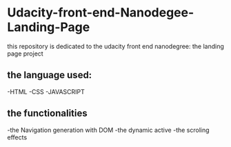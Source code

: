 # Udacity-front-end-Nanodegee-Landing-Page
this repository is dedicated to the udacity front end nanodegree: the landing page project

## the language used:
-HTML
-CSS
-JAVASCRIPT

##  the functionalities

-the Navigation generation with DOM
-the dynamic active 
-the scroling effects

